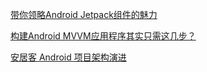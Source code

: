 [带你领略Android Jetpack组件的魅力](https://blog.csdn.net/Alexwll/article/details/83302173)

[构建Android MVVM应用程序其实只需这几步？](https://blog.csdn.net/Android725/article/details/106108446)

[安居客 Android 项目架构演进](https://zhuanlan.zhihu.com/p/25420181)

[]()

[]()

[]()

[]()

[]()

[]()

[]()

[]()

[]()

[]()

[]()

[]()

[]()